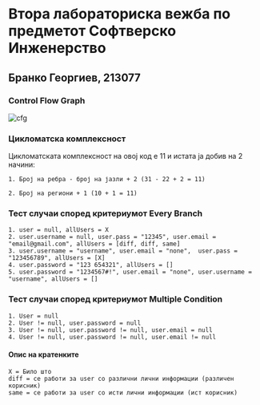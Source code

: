 # Втора лабораториска вежба по предметот Софтверско Инженерство
## Бранко Георгиев, 213077

### Control Flow Graph
![cfg](https://github.com/brankogeorgiev/SI_2023_lab2_213077/assets/75042838/b5d60558-b9b5-4e49-a30b-5df01db3464a)


### Цикломатска комплексност
Цикломатската комплексност на овој код е 11 и истата ја добив на 2 начини:

    1. Број на ребра - број на јазли + 2 (31 - 22 + 2 = 11)
    
    2. Број на региони + 1 (10 + 1 = 11)
    
### Тест случаи според критериумот Every Branch
    1. user = null, allUsers = X
    2. user.username = null, user.pass = "12345", user.email = "email@gmail.com", allUsers = [diff, diff, same]
    3. user.username = "username", user.email = "none",  user.pass = "123456789", allUsers = [X]
    4. user.password = "123 654321", allUsers = []
    5. user.password = "1234567#!", user.email = "none", user.username = "username", allUsers = []


### Тест случаи според критериумот Multiple Condition
    1. User = null
    2. User != null, user.password = null
    3. User != null, user.password != null, user.email = null
    4. User != null, user.password != null, user.email != null


#### Опис на кратенките
    X = Било што
    diff = се работи за user со различни лични информации (различен корисник)
    same = се работи за user со исти лични информации (ист корисник)
